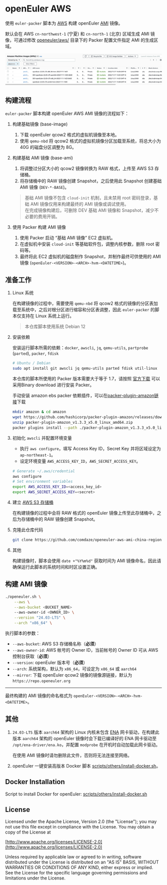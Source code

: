# openEuler AWS

使用 `euler-packer` 脚本为 [AWS](https://aws.amazon.com/) 构建 openEuler [AMI](https://docs.aws.amazon.com/AWSEC2/latest/UserGuide/AMIs.html) 镜像。

默认会在 AWS `cn-northwest-1` (宁夏) 和 `cn-north-1` (北京) 区域生成 AMI 镜像，可通过修改 [openeuler/aws/](/openeuler/aws/) 目录下的 Packer 配置文件指定 AMI 的生成区域。

![](./docs/images/openeuler/generated-ami.png)

## 构建流程

`euler-packer` 脚本构建 openEuler AWS AMI 镜像的流程如下：

1. 构建基础镜像 (base-image)

    1. 下载 openEuler qcow2 格式的虚拟机镜像至本地。
    1. 使用 `qemu-nbd` 将 qcow2 格式的虚拟机镜像分区加载至系统，将总大小为 40G 的磁盘分区调整为 8G。

1. 构建基础 AMI 镜像 (base-ami)

    1. 将调整过分区大小的 qcow2 镜像转换为 RAW 格式，上传至 AWS S3 存储桶。
    1. 将存储桶中的 RAW 镜像创建 Snapshot，之后使用此 Snapshot 创建基础 AMI 镜像 (`DEV-*-BASE`)。

    > 基础 AMI 镜像不包含 `cloud-init` 机制，且未禁用 root 密码登录，基础 AMI 镜像仅用来构建最终的 AMI 镜像或调试使用。<br>
    > 在完成镜像构建后，可删除 DEV 基础 AMI 镜像和 Snapshot，减少不必要的费用开销。

1. 使用 Packer 构建 AMI 镜像

    1. 使用 Packer 启动 “基础 AMI 镜像” EC2 虚拟机。
    1. 在虚拟机中安装 `cloud-init` 等基础软件包，调整内核参数，删除 root 密码等。
    1. 最终将此 EC2 虚拟机的磁盘制作 Snapshot，并制作最终可供使用的 AMI 镜像 (`openEuler-<VERSION>-<ARCH>-hvm-<DATETIME>`)。

## 准备工作

1. Linux 系统

    在构建镜像的过程中，需要使用 `qemu-nbd` 将 qcow2 格式的镜像的分区表加载至系统中，之后对根分区进行缩容和分区表调整，因此 `euler-packer` 的脚本仅支持在 Linux 系统上运行。

    > 本仓库脚本使用系统 Debian 12

1. 安装依赖

    安装运行脚本所需的依赖：`docker`, `awscli`, `jq`, `qemu-utils`, `partprobe` (`parted`), `packer`, `fdisk`

    ```sh
    # Ubuntu / Debian
    sudo apt install git awscli jq qemu-utils parted fdisk util-linux
    ```

    本仓库的脚本所使用的 Packer 版本需要大于等于 1.7，请按照 [官方下载](https://developer.hashicorp.com/packer/install) 可以采用Binary download 进行安装 Packer。

    手动安装 amazon ebs packer 依赖插件，可以在[packer-plugin-amazon链接](https://github.com/hashicorp/packer-plugin-amazon/releases)下载

    ```sh
    mkdir amazon & cd amazon
    wget https://github.com/hashicorp/packer-plugin-amazon/releases/download/v1.3.3/packer-plugin-amazon_v1.3.3_x5.0_linux_amd64.zip
    unzip packer-plugin-amazon_v1.3.3_x5.0_linux_amd64.zip
    packer plugins install --path ./packer-plugin-amazon_v1.3.3_x5.0_linux_amd64 github.com/hashicorp/amazon
    ```

1. 初始化 `awscli` 并配置环境变量

    - 执行 `aws configure`，填写 Access Key ID，Secret Key 并将区域设定为 `ap-northeast-1`。
    - 设定环境变量 `AWS_ACCESS_KEY_ID`，`AWS_SECRET_ACCESS_KEY`。

    ```sh
    # Generate ~/.aws/credential
    aws configure
    # Set environment variables
    export AWS_ACCESS_KEY_ID=<access_key_id>
    export AWS_SECRET_ACCESS_KEY=<secret>
    ```

1. 建立 [AWS S3 存储桶](https://docs.aws.amazon.com/AmazonS3/latest/userguide/Welcome.html)

    在构建镜像的过程中会将 RAW 格式的 openEuler 镜像上传至此存储桶中，之后为存储桶中的 RAW 镜像创建 Snapshot。

1. 克隆此仓库代码

    ```sh
    git clone https://github.com/comdaze/openeuler-aws-ami-china-region.git && cd openeuler-aws-ami-china-region
    ```

1. 其他

    构建镜像时，脚本会使用 `date +"%Y%m%d"` 获取时间为 AMI 镜像命名，因此请确保运行此脚本的系统时间和时区设置正确。

## 构建 AMI 镜像

```bash
./openeuler.sh \
    --aws \
    --aws-bucket <BUCKET_NAME>
    --aws-owner-id <OWNER_ID> \
    --version "24.03-LTS" \
    --arch "x86_64" \
```

执行脚本的参数：

- `--aws-bucket`: AWS S3 存储桶名称（**必须**）
- `--aws-owner-id`: AWS 帐号的 Owner ID，当前帐号的 Owner ID 可从 AWS 控制台获取（**必须**）
- `--version`: openEuler 版本号（**必须**）
- `--arch`: 系统架构，默认为 `x86_64`，可设定为 `x86_64` 或 `aarch64`
- `--mirror`: 下载 openEuler qcow2 镜像的镜像源链接，默认为 `https://repo.openeuler.org`

----

最终构建的 AMI 镜像的命名格式为 `openEuler-<VERSION>-<ARCH>-hvm-<DATETIME>`。

## 其他

1. `24.03-LTS` 版本 `aarch64` 架构的 Linux 内核未包含 [ENA](https://github.com/amzn/amzn-drivers/tree/master/kernel/linux/ena) 网卡驱动，在构建此版本 `aarch64` 架构的 openEuler 镜像时会下载已编译好的 ENA 网卡驱动至 `/opt/ena-driver/ena.ko`，并配置 `modprobe` 在开机时自动加载此网卡驱动。

    在使用 AMI 镜像时请勿删除此文件，否则将无法连接至网络。

1. openEuler 一键安装高版本 Docker 脚本 [scripts/others/install-docker.sh](/scripts/others/install-docker.sh)。


## Docker Installation

Script to install Docker for openEuler: [scripts/others/install-docker.sh](/scripts/others/install-docker.sh)

## License

Licensed under the Apache License, Version 2.0 (the "License");
you may not use this file except in compliance with the License.
You may obtain a copy of the License at

[http://www.apache.org/licenses/LICENSE-2.0](http://www.apache.org/licenses/LICENSE-2.0)

Unless required by applicable law or agreed to in writing, software
distributed under the License is distributed on an "AS IS" BASIS,
WITHOUT WARRANTIES OR CONDITIONS OF ANY KIND, either express or implied.
See the License for the specific language governing permissions and
limitations under the License.
